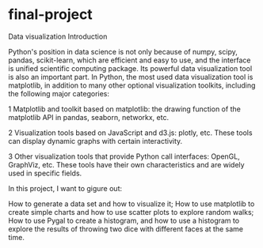 # final-project
Data visualization
Introduction

Python's position in data science is not only because of numpy, scipy, pandas, scikit-learn, which are efficient and easy to use, and the interface is unified scientific computing package. Its powerful data visualization tool is also an important part. 
In Python, the most used data visualization tool is matplotlib, in addition to many other optional visualization toolkits, including the following major categories:

1 Matplotlib and toolkit based on matplotlib: the drawing function of the matplotlib API in pandas, seaborn, networkx, etc.

2 Visualization tools based on JavaScript and d3.js: plotly, etc. These tools can display dynamic graphs with certain interactivity.

3 Other visualization tools that provide Python call interfaces: OpenGL, GraphViz, etc. These tools have their own characteristics and are   widely used in specific fields.


In this project, I want to gigure out:

How to generate a data set and how to visualize it;
How to use matplotlib to create simple charts and how to use scatter plots to explore random walks;
How to use Pygal to create a histogram, and how to use a histogram to explore the results of throwing two dice with different faces at the same time.
